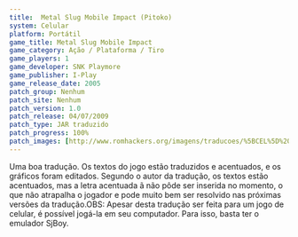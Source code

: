 ```yaml
---
title:  Metal Slug Mobile Impact (Pitoko)
system: Celular
platform: Portátil
game_title: Metal Slug Mobile Impact
game_category: Ação / Plataforma / Tiro
game_players: 1
game_developer: SNK Playmore
game_publisher: I-Play
game_release_date: 2005
patch_group: Nenhum
patch_site: Nenhum
patch_version: 1.0
patch_release: 04/07/2009
patch_type: JAR traduzido
patch_progress: 100%
patch_images: [http://www.romhackers.org/imagens/traducoes/%5BCEL%5D%20Metal%20Slug%20Mobile%20Impact%20-%20Pitoko%20-%201.png,http://www.romhackers.org/imagens/traducoes/%5BCEL%5D%20Metal%20Slug%20Mobile%20Impact%20-%20Pitoko%20-%202.png,http://www.romhackers.org/imagens/traducoes/%5BCEL%5D%20Metal%20Slug%20Mobile%20Impact%20-%20Pitoko%20-%203.png]
---
```

Uma boa tradução. Os textos do jogo estão traduzidos e acentuados, e os gráficos foram editados. Segundo o autor da tradução, os textos estão acentuados, mas a letra acentuada ã não pôde ser inserida no momento, o que não atrapalha o jogador e pode muito bem ser resolvido nas próximas versões da tradução.OBS: Apesar desta tradução ser feita para um jogo de celular, é possível jogá-la em seu computador. Para isso, basta ter o emulador SjBoy.